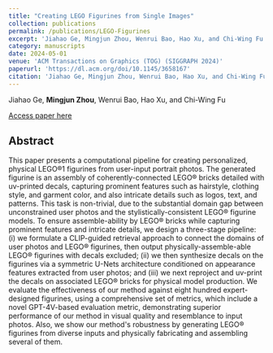```yaml
---
title: "Creating LEGO Figurines from Single Images"
collection: publications
permalink: /publications/LEGO-Figurines
excerpt: 'Jiahao Ge, Mingjun Zhou, Wenrui Bao, Hao Xu, and Chi-Wing Fu'
category: manuscripts
date: 2024-05-01
venue: 'ACM Transactions on Graphics (TOG) (SIGGRAPH 2024)'
paperurl: 'https://dl.acm.org/doi/10.1145/3658167'
citation: 'Jiahao Ge, Mingjun Zhou, Wenrui Bao, Hao Xu, and Chi-Wing Fu. 2024. Creating LEGO Figurines from Single Images. ACM Transactions on Graphics (TOG) 43, 4 (2024), 1-16'
---
```


Jiahao Ge, **Mingjun Zhou**, Wenrui Bao, Hao Xu, and Chi-Wing Fu

<a href='https://dl.acm.org/doi/10.1145/3658167'>Access paper here</a>

## Abstract
This paper presents a computational pipeline for creating personalized, physical LEGO®1 figurines from user-input portrait photos. The generated figurine is an assembly of coherently-connected LEGO® bricks detailed with uv-printed decals, capturing prominent features such as hairstyle, clothing style, and garment color, and also intricate details such as logos, text, and patterns. This task is non-trivial, due to the substantial domain gap between unconstrained user photos and the stylistically-consistent LEGO® figurine models. To ensure assemble-ability by LEGO® bricks while capturing prominent features and intricate details, we design a three-stage pipeline: (i) we formulate a CLIP-guided retrieval approach to connect the domains of user photos and LEGO® figurines, then output physically-assemble-able LEGO® figurines with decals excluded; (ii) we then synthesize decals on the figurines via a symmetric U-Nets architecture conditioned on appearance features extracted from user photos; and (iii) we next reproject and uv-print the decals on associated LEGO® bricks for physical model production. We evaluate the effectiveness of our method against eight hundred expert-designed figurines, using a comprehensive set of metrics, which include a novel GPT-4V-based evaluation metric, demonstrating superior performance of our method in visual quality and resemblance to input photos. Also, we show our method's robustness by generating LEGO® figurines from diverse inputs and physically fabricating and assembling several of them.
